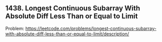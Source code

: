 ## 1438. Longest Continuous Subarray With Absolute Diff Less Than or Equal to Limit

Problem: https://leetcode.com/problems/longest-continuous-subarray-with-absolute-diff-less-than-or-equal-to-limit/description/

